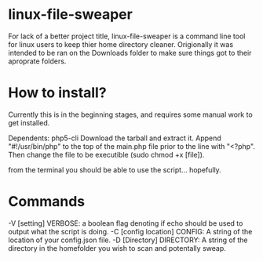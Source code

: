 # linux-file-sweaper
For lack of a better project title, linux-file-sweaper is a command line tool for linux users to keep thier home directory cleaner. Origionally it was intended to be ran on the Downloads folder to make sure things got to their aproprate folders.

# How to install?
Currently this is in the beginning stages, and requires some manual work to get installed.

Dependents: php5-cli
Download the tarball and extract it.
Append "#!/usr/bin/php" to the top of the main.php file prior to the line with "<?php".
Then change the file to be executible (sudo chmod +x [file]).

from the terminal you should be able to use the script... hopefully.

# Commands
-V [setting]            VERBOSE: a boolean flag denoting if echo should be used to output what the script is doing.
-C [config location]    CONFIG: A string of the location of your config.json file.
-D [Directory]          DIRECTORY: A string of the directory in the homefolder you wish to scan and potentally sweap.
